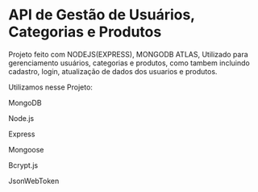 # API de Gestão de Usuários, Categorias e Produtos

Projeto feito com NODEJS(EXPRESS), MONGODB ATLAS, Utilizado para gerenciamento usuários, categorias e produtos, como tambem incluindo cadastro, login, atualização de dados dos usuarios e produtos.

Utilizamos nesse Projeto:

MongoDB

Node.js

Express

Mongoose

Bcrypt.js

JsonWebToken
